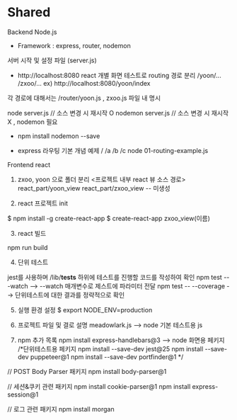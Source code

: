 # Shared

Backend Node.js
* Framework : express, router, nodemon

서버 시작 및 설정 파일 (server.js)
* http://localhost:8080
react 개별 화면 테스트로 routing 경로 분리
/yoon/...
/zxoo/...
ex) http://localhost:8080/yoon/index

각 경로에 대해서는 /router/yoon.js , zxoo.js 파일 내 명시

node server.js // 소스 변경 시 재시작 O
nodemon server.js // 소스 변경 시 재시작 X , nodemon 필요
* npm install nodemon --save

* express 라우팅 기본 개념 예제 / /a /b /c
node 01-routing-example.js 

Frontend react

1. zxoo, yoon 으로 폴더 분리
<프로젝트 내부 react 뷰 소스 경로>
react_part/yoon_view
react_part/zxoo_view -- 미생성

2. react 프로젝트 init

$ npm install -g create-react-app
$ create-react-app zxoo_view(이름)

3. react 빌드

npm run build

4. 단위 테스트

jest를 사용하며 /lib/__tests__ 하위에 테스트를 진행할 코드를 작성하여 확인
npm test ---watch --> --watch 매개변수로 제스트에 파라미터 전달
npm test -- --coverage --> 단위테스트에 대한 결과를 정략적으로 확인

5. 실행 환경 설정
$ export NODE_ENV=production


998. 프로젝트 파일 및 결로 설명
meadowlark.js --> node 기본 테스트용 js

999. npm 추가 목록
npm install express-handlebars@3 --> node 화면용 페키지
/*단위테스트용 페키지
npm install --save-dev jest@25 
npm install --save-dev puppeteer@1
npm install --save-dev portfinder@1
*/

// POST Body Parser 패키지
npm install body-parser@1

// 세션&쿠키 관련 패키지
npm install cookie-parser@1
npm install express-session@1

// 로그 관련 패키지
npm install morgan
